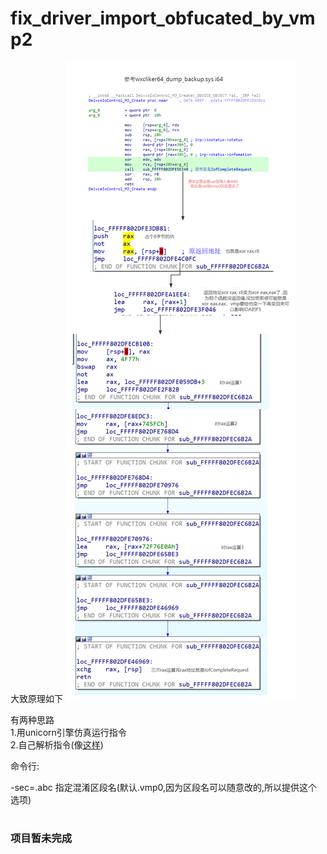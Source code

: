 # fix_driver_import_obfucated_by_vmp2

大致原理如下 
![img](https://github.com/aobfucated/fix_driver_import_obfucated_by_vmp2/blob/main/vmp%E5%AF%BC%E5%85%A5%E8%A1%A8%E6%B7%B7%E6%B7%86.png)


有两种思路  
1.用unicorn引擎仿真运行指令  
2.自己解析指令(像[这样](https://github.com/helloobaby/wow-IAT-fix/blob/25b17616defe41abba306a2918b82d9dbc0b2ccf/OverwatchDumpFix/import_deobfuscation.cpp#L252))


命令行:

-sec=.abc  指定混淆区段名(默认.vmp0,因为区段名可以随意改的,所以提供这个选项)


#
#
#
#


### 项目暂未完成
